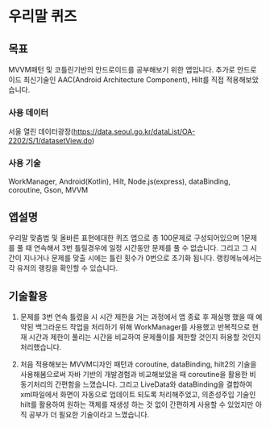 # 우리말 퀴즈
## 목표
MVVM패턴 및 코틀린기반의 안드로이드를 공부해보기 위한 앱입니다.
추가로 안드로이드 최신기술인 AAC(Android Architecture Component), Hilt를 직접 적용해보았습니다.

### 사용 데이터
서울 열린 데이터광장(https://data.seoul.go.kr/dataList/OA-2202/S/1/datasetView.do)

### 사용 기술
 WorkManager, Android(Kotlin), Hilt, Node.js(express), dataBinding, coroutine, Gson, MVVM

## 앱설명
우리말 맞춤법 및 올바른 표현에대한 퀴즈 앱으로 총 100문제로 구성되어있으며 1문제를 풀 때 연속해서 3번 틀릴경우에
일정 시간동안 문제를 풀 수 없습니다. 그리고 그 시간이 지나거나 문제를 맞출 시에는 틀린 횟수가 0번으로 초기화 됩니다.
랭킹메뉴에서는 각 유저의 랭킹을 확인할 수 있습니다.

## 기술활용
1. 문제를 3번 연속 틀렸을 시 시간 제한을 거는 과정에서 앱 종료 후 재실행 했을 때 예약된 백그라운드 작업을 처리하기 위해
WorkManager를 사용했고 반복적으로 현재 시간과 제한이 풀리는 시간을 비교하여 문제풀이를 제한할 것인지 허용할 것인지 처리했습니다.

2. 처음 적용해보는 MVVM디자인 패턴과 coroutine, dataBinding, hilt2의 기술을 사용해봄으로써 
자바 기반의 개발경험과 비교해보았을 때 coroutine을 활용한 비동기처리의 간편함을 느꼈습니다. 
그리고 LiveData와 dataBinding을 결합하여 xml파일에서 화면이 자동으로 업데이트 되도록 처리해주었고,
의존성주입 기술인 hilt를 활용하여 원하는 객체를 재생성 하는 것 없이 간편하게 사용할 수 있었지만 아직
공부가 더 필요한 기술이라고 느꼈습니다.



